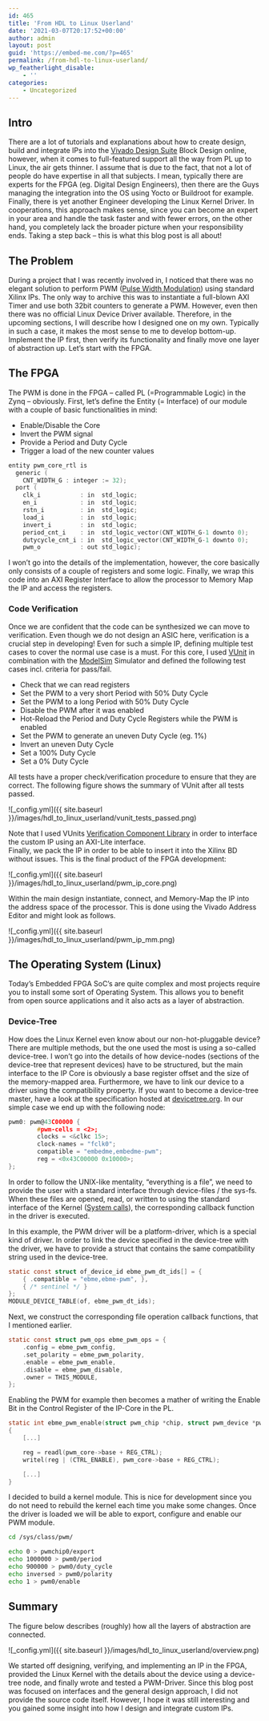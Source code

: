 ```yaml
---
id: 465
title: 'From HDL to Linux Userland'
date: '2021-03-07T20:17:52+00:00'
author: admin
layout: post
guid: 'https://embed-me.com/?p=465'
permalink: /from-hdl-to-linux-userland/
wp_featherlight_disable:
    - ''
categories:
    - Uncategorized
---
```


## Intro

There are a lot of tutorials and explanations about how to create design, build and integrate IPs into the [Vivado Design Suite](https://www.xilinx.com/products/design-tools/vivado.html) Block Design online, however, when it comes to full-featured support all the way from PL up to Linux, the air gets thinner. I assume that is due to the fact, that not a lot of people do have expertise in all that subjects. I mean, typically there are experts for the FPGA (eg. Digital Design Engineers), then there are the Guys managing the integration into the OS using Yocto or Buildroot for example. Finally, there is yet another Engineer developing the Linux Kernel Driver. In cooperations, this approach makes sense, since you can become an expert in your area and handle the task faster and with fewer errors, on the other hand, you completely lack the broader picture when your responsibility ends. Taking a step back – this is what this blog post is all about!

## The Problem

During a project that I was recently involved in, I noticed that there was no elegant solution to perform PWM ([Pulse Width Modulation](https://en.wikipedia.org/wiki/Pulse-width_modulation)) using standard Xilinx IPs. The only way to archive this was to instantiate a full-blown AXI Timer and use both 32bit counters to generate a PWM. However, even then there was no official Linux Device Driver available. Therefore, in the upcoming sections, I will describe how I designed one on my own. Typically in such a case, it makes the most sense to me to develop bottom-up. Implement the IP first, then verify its functionality and finally move one layer of abstraction up. Let’s start with the FPGA.

## The FPGA

The PWM is done in the FPGA – called PL (=Programmable Logic) in the Zynq – obviously. First, let’s define the Entity (= Interface) of our module with a couple of basic functionalities in mind:

- Enable/Disable the Core
- Invert the PWM signal
- Provide a Period and Duty Cycle
- Trigger a load of the new counter values

``` c
entity pwm_core_rtl is
  generic (
    CNT_WIDTH_G : integer := 32);
  port (
    clk_i			: in  std_logic;
    en_i			: in  std_logic;
    rstn_i			: in  std_logic;
    load_i			: in  std_logic;
    invert_i		: in  std_logic;
    period_cnt_i	: in  std_logic_vector(CNT_WIDTH_G-1 downto 0);
    dutycycle_cnt_i	: in  std_logic_vector(CNT_WIDTH_G-1 downto 0);
    pwm_o			: out std_logic);
```

I won’t go into the details of the implementation, however, the core basically only consists of a couple of registers and some logic. Finally, we wrap this code into an AXI Register Interface to allow the processor to Memory Map the IP and access the registers.

### Code Verification

Once we are confident that the code can be synthesized we can move to verification. Even though we do not design an ASIC here, verification is a crucial step in developing! Even for such a simple IP, defining multiple test cases to cover the normal use case is a must. For this core, I used [VUnit](https://vunit.github.io/) in combination with the [ModelSim](https://eda.sw.siemens.com/en-US/ic/modelsim/) Simulator and defined the following test cases incl. criteria for pass/fail.

- Check that we can read registers
- Set the PWM to a very short Period with 50% Duty Cycle
- Set the PWM to a long Period with 50% Duty Cycle
- Disable the PWM after it was enabled
- Hot-Reload the Period and Duty Cycle Registers while the PWM is enabled
- Set the PWM to generate an uneven Duty Cycle (eg. 1%)
- Invert an uneven Duty Cycle
- Set a 100% Duty Cycle
- Set a 0% Duty Cycle

All tests have a proper check/verification procedure to ensure that they are correct. The following figure shows the summary of VUnit after all tests passed.

![_config.yml]({{ site.baseurl }}/images/hdl_to_linux_userland/vunit_tests_passed.png)

Note that I used VUnits [Verification Component Library](https://vunit.github.io/verification_components/user_guide.html) in order to interface the custom IP using an AXI-Lite interface.   
Finally, we pack the IP in order to be able to insert it into the Xilinx BD without issues. This is the final product of the FPGA development:

![_config.yml]({{ site.baseurl }}/images/hdl_to_linux_userland/pwm_ip_core.png)

Within the main design instantiate, connect, and Memory-Map the IP into the address space of the processor. This is done using the Vivado Address Editor and might look as follows.

![_config.yml]({{ site.baseurl }}/images/hdl_to_linux_userland/pwm_ip_mm.png)

## The Operating System (Linux)

Today’s Embedded FPGA SoC’s are quite complex and most projects require you to install some sort of Operating System. This allows you to benefit from open source applications and it also acts as a layer of abstraction.

### Device-Tree

How does the Linux Kernel even know about our non-hot-pluggable device? There are multiple methods, but the one used the most is using a so-called device-tree. I won’t go into the details of how device-nodes (sections of the device-tree that represent devices) have to be structured, but the main interface to the IP Core is obviously a base register offset and the size of the memory-mapped area. Furthermore, we have to link our device to a driver using the compatibility property. If you want to become a device-tree master, have a look at the specification hosted at [devicetree.org](https://www.devicetree.org/). In our simple case we end up with the following node:

``` c
pwm0: pwm@43C00000 {
		#pwm-cells = <2>;
		clocks = <&clkc 15>;
		clock-names = "fclk0";
		compatible = "embedme,embedme-pwm";
		reg = <0x43C00000 0x10000>;
};
```

In order to follow the UNIX-like mentality, “everything is a file”, we need to provide the user with a standard interface through device-files / the sys-fs. When these files are opened, read, or written to using the standard interface of the Kernel ([System calls](https://en.wikipedia.org/wiki/System_call)), the corresponding callback function in the driver is executed.

In this example, the PWM driver will be a platform-driver, which is a special kind of driver. In order to link the device specified in the device-tree with the driver, we have to provide a struct that contains the same compatibility string used in the device-tree.

``` c
static const struct of_device_id ebme_pwm_dt_ids[] = {
	{ .compatible = "ebme,ebme-pwm", },
	{ /* sentinel */ }
};
MODULE_DEVICE_TABLE(of, ebme_pwm_dt_ids);
```

Next, we construct the corresponding file operation callback functions, that I mentioned earlier.

``` c
static const struct pwm_ops ebme_pwm_ops = {
	.config = ebme_pwm_config,
	.set_polarity = ebme_pwm_polarity,
	.enable = ebme_pwm_enable,
	.disable = ebme_pwm_disable,
	.owner = THIS_MODULE,
};
```

Enabling the PWM for example then becomes a mather of writing the Enable Bit in the Control Register of the IP-Core in the PL.

``` c
static int ebme_pwm_enable(struct pwm_chip *chip, struct pwm_device *pwm)
{
	[...]

	reg = readl(pwm_core->base + REG_CTRL);        
	writel(reg | (CTRL_ENABLE), pwm_core->base + REG_CTRL);

	[...]
}
```

I decided to build a kernel module. This is nice for development since you do not need to rebuild the kernel each time you make some changes. Once the driver is loaded we will be able to export, configure and enable our PWM module.

``` bash
cd /sys/class/pwm/

echo 0 > pwmchip0/export 
echo 1000000 > pwm0/period 
echo 900000 > pwm0/duty_cycle
echo inversed > pwm0/polarity 
echo 1 > pwm0/enable 
```

## Summary

The figure below describes (roughly) how all the layers of abstraction are connected.

![_config.yml]({{ site.baseurl }}/images/hdl_to_linux_userland/overview.png)

We started off designing, verifying, and implementing an IP in the FPGA, provided the Linux Kernel with the details about the device using a device-tree node, and finally wrote and tested a PWM-Driver. Since this blog post was focused on interfaces and the general design approach, I did not provide the source code itself. However, I hope it was still interesting and you gained some insight into how I design and integrate custom IPs.